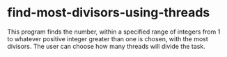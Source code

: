 # find-most-divisors-using-threads
This program finds the number, within a specified range of integers from 1 to whatever positive integer greater than one is chosen, with the most divisors.  The user can choose how many threads will divide the task.
